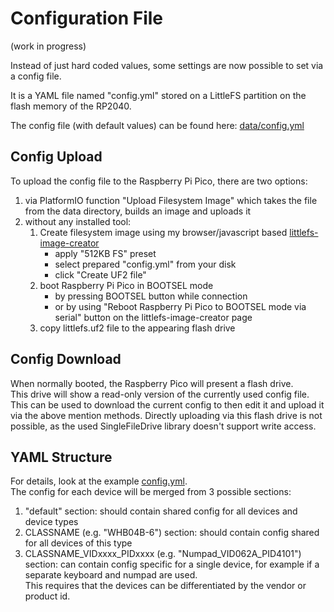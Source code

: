 # Configuration File
(work in progress)

Instead of just hard coded values, some settings are now possible to set via a config file.

It is a YAML file named "config.yml" stored on a LittleFS partition on the flash memory of the RP2040.

The config file (with default values) can be found here: [data/config.yml](/data/config.yml)

## Config Upload

To upload the config file to the Raspberry Pi Pico, there are two options:
1. via PlatformIO function "Upload Filesystem Image" which takes the file from the data directory, builds an image and uploads it
2. without any installed tool:
   1. Create filesystem image using my browser/javascript based [littlefs-image-creator](https://hurzhurz.github.io/littlefs-image-creator/)
      * apply "512KB FS" preset
      * select prepared "config.yml" from your disk
      * click "Create UF2 file"
   2. boot Raspberry Pi Pico in BOOTSEL mode
      * by pressing BOOTSEL button while connection
      * or by using "Reboot Raspberry Pi Pico to BOOTSEL mode via serial" button on the littlefs-image-creator page
   3. copy littlefs.uf2 file to the appearing flash drive

## Config Download

When normally booted, the Raspberry Pico will present a flash drive.  
This drive will show a read-only version of the currently used config file.  
This can be used to download the current config to then edit it and upload it via the above mention methods.
Directly uploading via this flash drive is not possible, as the used SingleFileDrive library doesn't support write access.

## YAML Structure

For details, look at the example [config.yml](/data/config.yml).  
The config for each device will be merged from 3 possible sections:
1. "default" section: should contain shared config for all devices and device types
2. CLASSNAME (e.g. "WHB04B-6") section: should contain config shared for all devices of this type
3. CLASSNAME_VIDxxxx_PIDxxxx (e.g. "Numpad_VID062A_PID4101") section: can contain config specific for a single device, for example if a separate keyboard and numpad are used.  
This requires that the devices can be differentiated by the vendor or product id.


